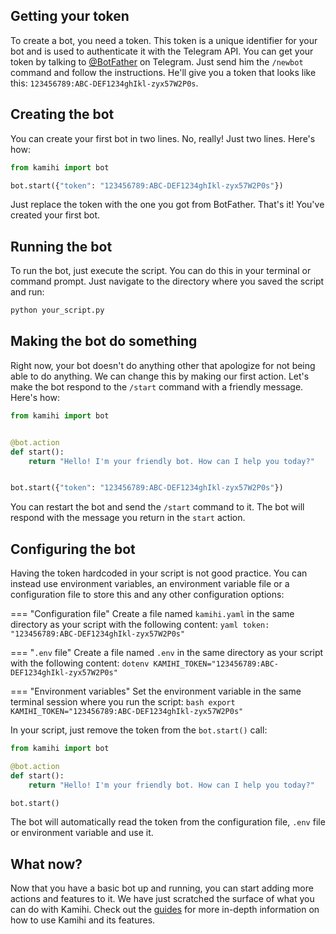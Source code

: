 ## Getting your token

To create a bot, you need a token. This token is a unique identifier for your bot and is used to authenticate it
with the Telegram API. You can get your token by talking to [@BotFather](https://t.me/botfather) on Telegram. Just
send him the `/newbot` command and follow the instructions. He'll give you a token that looks like this:
`123456789:ABC-DEF1234ghIkl-zyx57W2P0s`.

## Creating the bot

You can create your first bot in two lines. No, really! Just two lines. Here's how:

```python
from kamihi import bot

bot.start({"token": "123456789:ABC-DEF1234ghIkl-zyx57W2P0s"})
```

Just replace the token with the one you got from BotFather. That's it! You've created your first bot.

## Running the bot

To run the bot, just execute the script. You can do this in your terminal or command prompt. Just navigate to the
directory where you saved the script and run:

```sh
python your_script.py
```

## Making the bot do something

Right now, your bot doesn't do anything other that apologize for not being able to do anything. We can change this
by making our first action. Let's make the bot respond to the `/start` command with a friendly message. Here's how:

```python
from kamihi import bot


@bot.action
def start():
    return "Hello! I'm your friendly bot. How can I help you today?"


bot.start({"token": "123456789:ABC-DEF1234ghIkl-zyx57W2P0s"})
```

You can restart the bot and send the `/start` command to it. The bot will respond with the message you return in the
`start` action.

## Configuring the bot

Having the token hardcoded in your script is not good practice. You can instead use environment variables, an
environment variable file or a configuration file to store this and any other configuration options:

=== "Configuration file"
    Create a file named `kamihi.yaml` in the same directory as your script with the following content:
    ```yaml
    token: "123456789:ABC-DEF1234ghIkl-zyx57W2P0s"
    ```

=== "`.env` file"
    Create a file named `.env` in the same directory as your script with the following content:
    ```dotenv
    KAMIHI_TOKEN="123456789:ABC-DEF1234ghIkl-zyx57W2P0s"
    ```

=== "Environment variables"
    Set the environment variable in the same terminal session where you run the script:
    ```bash
    export KAMIHI_TOKEN="123456789:ABC-DEF1234ghIkl-zyx57W2P0s"
    ```

In your script, just remove the token from the `bot.start()` call:
```python
from kamihi import bot

@bot.action
def start():
    return "Hello! I'm your friendly bot. How can I help you today?"

bot.start()
```

The bot will automatically read the token from the configuration file, `.env` file or environment variable and use it.

## What now?

Now that you have a basic bot up and running, you can start adding more actions and features to it. We have just
scratched the surface of what you can do with Kamihi. Check out
the [guides](https://kamihi-dev.github.io/kamihi/guides/)
for more in-depth information on how to use Kamihi and its features.
